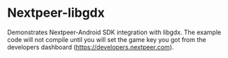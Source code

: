 Nextpeer-libgdx
===============

Demonstrates Nextpeer-Android SDK integration with libgdx. The example code will not compile until you will set the game key you got from the developers dashboard (https://developers.nextpeer.com).
